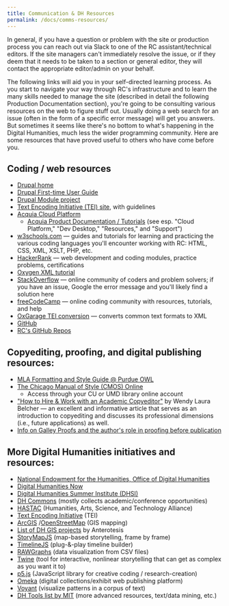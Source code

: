 ```yaml
---
title: Communication & DH Resources
permalink: /docs/comms-resources/
---
```


In general, if you have a question or problem with the site or production process you can reach out via Slack to one of the RC assistant/technical editors. If the site managers can't immediately resolve the issue, or if they deem that it needs to be taken to a section or general editor, they will contact the appropriate editor/admin on your behalf.

The following links will aid you in your self-directed learning process. As you start to navigate your way through RC's infrastructure and to learn the many skills needed to manage the site (described in detail the following Production Documentation section), you're going to be consulting various resources on the web to figure stuff out. Usually doing a web search for an issue (often in the form of a specific error message) will get you answers. But sometimes it seems like there's no bottom to what's happening in the Digital Humanities, much less the wider programming community. Here are some resources that have proved useful to others who have come before you.

## Coding / web resources

- [Drupal home](https://www.drupal.org/)
- [Drupal First-time User Guide](https://www.drupal.org/node/877140)
- [Drupal Module project](https://www.drupal.org/project/project_module)
- [Text Encoding Initiative (TEI) site](https://tei-c.org/), with guidelines
- [Acquia Cloud Platform](http://cloud.acquia.com/)
  - [Acquia Product Documentation / Tutorials](https://docs.acquia.com/tutorials/) (see esp. "Cloud Platform," "Dev Desktop," "Resources," and "Support")
- [w3schools.com](http://www.w3schools.com/) — guides and tutorials for learning and practicing the various coding languages you'll encounter working with RC: HTML, CSS, XML, XSLT, PHP, etc.
- [HackerRank](https://www.hackerrank.com/) — web development and coding modules, practice problems, certifications
- [Oxygen XML tutorial](https://www.oxygenxml.com/doc/versions/23.0/ug-editor/topics/getting-started-intro.html)
- [StackOverflow](https://stackoverflow.com/) — online community of coders and problem solvers; if you have an issue, Google the error message and you'll likely find a solution here
- [freeCodeCamp](https://forum.freecodecamp.org/) — online coding community with resources, tutorials, and help
- [OxGarage TEI conversion](https://oxgarage.tei-c.org/) — converts common text formats to XML
- [GitHub](https://github.com/)
- [RC's GitHub Repos](https://github.com/romanticcircles/)

## Copyediting, proofing, and digital publishing resources:

- [MLA Formatting and Style Guide @ Purdue OWL](https://owl.purdue.edu/owl/research_and_citation/mla_style/mla_formatting_and_style_guide/mla_formatting_and_style_guide.html)
- [The Chicago Manual of Style (CMOS) Online](http://www.chicagomanualofstyle.org/)
  - Access through your CU or UMD library online account
- ["How to Hire & Work with an Academic Copyeditor"](https://wendybelcher.com/writing-advice/how-to-hire-copyeditor/) by Wendy Laura Belcher — an excellent and informative article that serves as an introduction to copyediting and discusses its professional dimensions (i.e., future applications) as well.
- [Info on Galley Proofs and the author's role in proofing before publication](https://www.enago.com/academy/galley-proofs-the-final-step-before-manuscript-publication/)

## More Digital Humanities initiatives and resources:

- [National Endowment for the Humanities, Office of Digital Humanities](https://www.neh.gov/divisions/odh)
- [Digital Humanities Now](https://digitalhumanitiesnow.org/)
- [Digital Humanities Summer Institute (DHSI)](https://dhsi.org/)
- [DH Commons](https://dhcommons.hypotheses.org/) (mostly collects academic/conference opportunities)
- [HASTAC](https://www.hastac.org/) (Humanities, Arts, Science, and Technology Alliance)
- [Text Encoding Initiative](https://tei-c.org/) (TEI)
- [ArcGIS](https://www.arcgis.com/index.html) /[OpenStreetMap](https://www.openstreetmap.org/#map=5/38.007/-95.844) (GIS mapping)
- [List of DH GIS projects](https://anterotesis.com/wordpress/mapping-resources/dh-gis-projects/) by Anterotesis
- [StoryMapJS](https://storymap.knightlab.com/) (map-based storytelling, frame by frame)
- [TimelineJS](https://timeline.knightlab.com/) (plug-&-play timeline builder)
- [RAWGraphs](https://rawgraphs.io/) (data visualization from CSV files)
- [Twine](https://twinery.org/) (tool for interactive, nonlinear storytelling that can get as complex as you want it to)
- [p5.js](https://p5js.org/) (JavaScript library for creative coding / research-creation)
- [Omeka](https://omeka.org/) (digital collections/exhibit web publishing platform)
- [Voyant](https://voyant-tools.org/) (visualize patterns in a corpus of text)
- [DH Tools list by MIT](https://libguides.mit.edu/c.php?g=176357&p=1158575) (more advanced resources, text/data mining, etc.)